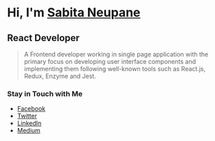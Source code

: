 # Hi, I'm [Sabita Neupane](sabitaneupane.github.io)
## React Developer


> A Frontend developer working in single page application with the primary focus on developing user interface components and implementing them following well-known tools such as React.js, Redux, Enzyme and Jest.

### Stay in Touch with Me
* [Facebook](https://www.facebook.com/imsabitaneupane)
* [Twitter](https://twitter.com/imsabitaneupane)
* [LinkedIn](https://www.linkedin.com/in/imsabitaneupane/)
* [Medium](https://medium.com/@imsabitaneupane)
